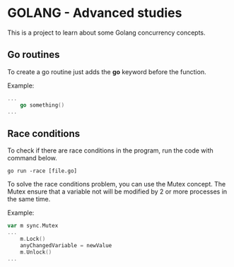 # GOLANG - Advanced studies

This is a project to learn about some Golang concurrency concepts.

## Go routines

To create a go routine just adds the **go** keyword before the function.

Example:

```go
... 
    go something()
...
```

## Race conditions

To check if there are race conditions in the program, run the code with command below.

```shell
go run -race [file.go]
```

To solve the race conditions problem, you can use the Mutex concept. The Mutex ensure that a variable not will be modified by 2 or more processes in the same time.

Example:

```go
var m sync.Mutex
... 
    m.Lock()
    anyChangedVariable = newValue
    m.Unlock()
...
```